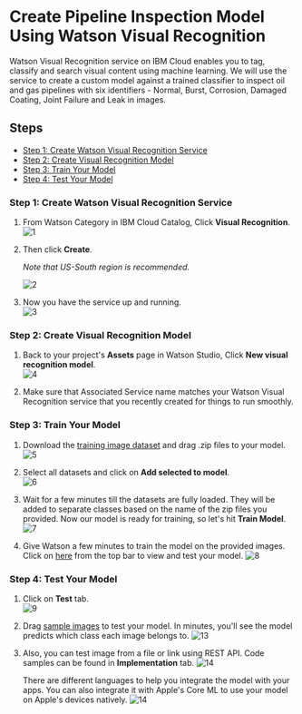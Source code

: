 # Create Pipeline Inspection Model Using Watson Visual Recognition

Watson Visual Recognition service on IBM Cloud enables you to tag, classify and search visual content using machine learning. We will use the service to create a custom model against a trained classifier to inspect oil and gas pipelines with six identifiers - Normal, Burst, Corrosion, Damaged Coating, Joint Failure and Leak in images.

## Steps
- [Step 1: Create Watson Visual Recognition Service](#step-1-create-watson-visual-recognition-service)
- [Step 2: Create Visual Recognition Model](#step-2-create-visual-recognition-model)
- [Step 3: Train Your Model](#step-3-train-your-modell)
- [Step 4: Test Your Model](#step-4-test-your-model)

### Step 1: Create Watson Visual Recognition Service
1. From Watson Category in IBM Cloud Catalog, Click **Visual Recognition**.  
![1](https://github.com/xnorax/watson-studio-journey/blob/master/04-PipelineVisualRecognition/imgs/1.jpg?raw=true)

2. Then click **Create**.

    *Note that _US-South_ region is recommended.*

    ![2](https://github.com/xnorax/watson-studio-journey/blob/master/04-PipelineVisualRecognition/imgs/2.jpg?raw=true)


3. Now you have the service up and running.  
![3](https://github.com/xnorax/watson-studio-journey/blob/master/04-PipelineVisualRecognition/imgs/3.jpg?raw=true)

### Step 2: Create Visual Recognition Model
1. Back to your project's **Assets** page in Watson Studio, Click **New visual recognition model**.  
![4](https://github.com/xnorax/watson-studio-journey/blob/master/04-PipelineVisualRecognition/imgs/4.jpg?raw=true)

2. Make sure that Associated Service name matches your Watson Visual Recognition service that you recently created for things to run smoothly.

### Step 3: Train Your Model
1. Download the [training image dataset](https://github.com/xnorax/watson-studio-journey/tree/master/05-AnalyticsDashboard/training-image-dataset) and drag .zip files to your model.
![5](https://github.com/xnorax/watson-studio-journey/blob/master/04-PipelineVisualRecognition/imgs/5.jpg?raw=true)

2. Select all datasets and click on **Add selected to model**.  
![6](https://github.com/xnorax/watson-studio-journey/blob/master/04-PipelineVisualRecognition/imgs/6.jpg?raw=true)

3. Wait for a few minutes till the datasets are fully loaded. They will be added to separate classes based on the name of the zip files you provided. Now our model is ready for training, so let's hit **Train Model**.  
![7](https://github.com/xnorax/watson-studio-journey/blob/master/04-PipelineVisualRecognition/imgs/7.jpg?raw=true)

4. Give Watson a few minutes to train the model on the provided images. Click on <span style="text-decoration:underline">here</span> from the top bar to view and test your model.
![8](https://github.com/xnorax/watson-studio-journey/blob/master/04-PipelineVisualRecognition/imgs/8.jpg?raw=true)

### Step 4: Test Your Model
1. Click on **Test** tab.  
![9](https://github.com/xnorax/watson-studio-journey/blob/master/04-PipelineVisualRecognition/imgs/9.jpg?raw=true)

2. Drag [sample images](https://github.com/xnorax/watson-studio-journey/tree/master/05-AnalyticsDashboard/sample-images) to test your model. In minutes, you'll see the model predicts which class each image belongs to.
![13](https://github.com/xnorax/watson-studio-journey/blob/master/04-PipelineVisualRecognition/imgs/13.jpg?raw=true)

3. Also, you can test image from a file or link using REST API. Code samples can be found in **Implementation** tab.
![14](https://github.com/xnorax/watson-studio-journey/blob/master/04-PipelineVisualRecognition/imgs/15.jpg?raw=true)

    There are different languages to help you integrate the model with your apps. You can also integrate it with Apple's Core ML to use your model on Apple's devices natively.
    ![14](https://github.com/xnorax/watson-studio-journey/blob/master/04-PipelineVisualRecognition/imgs/15.jpg?raw=true)
